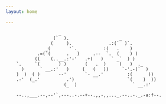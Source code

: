 ```yaml
---
layout: home

---
```


                        _                                  
                      (`  ).                   _           
                     (     ).              .:(`  )`.       
                   _(       '`.          :(   .    )      
                .=(`(      .   )     .--  `.  (    ) )      
               ((    (..__.:'-'   .+(   )   ` _`  ) )                 
        `.     `(       ) )       (   .  )     (   )  ._   
          )      ` __.:'   )     (   (   ))     `-'.-(`  ) 
        )  )  ( )       --'       `- __.'         :(      )) 
        .-'  (_.'          .')                    `(    )  ))
                          (_  )                     ` __.:'          

        --..,___.--,--'`,---..-.--+--.,,-,,..._.--..-._.-a:f--.
